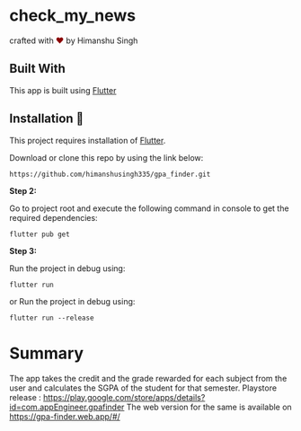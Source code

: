 # check_my_news

<p align="left">
crafted with <span style="color: #8b0000;">&hearts;</span> by Himanshu Singh
</p>

## Built With

This app is built using [Flutter](https://flutter.dev/)
## Installation 🔧

This project requires installation of [Flutter](https://flutter.dev/).

Download or clone this repo by using the link below:

```
https://github.com/himanshusingh335/gpa_finder.git
```

**Step 2:**

Go to project root and execute the following command in console to get the required dependencies: 

```
flutter pub get 
```

**Step 3:**

Run the project in debug using:

```
flutter run
```

or Run the project in debug using:
```
flutter run --release
```

# Summary

The app takes the credit and the grade rewarded for each subject from the user and calculates the SGPA of the student for that semester.
Playstore release : https://play.google.com/store/apps/details?id=com.appEngineer.gpafinder
The web version for the same is available on https://gpa-finder.web.app/#/


